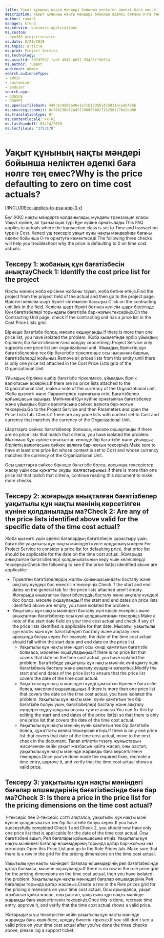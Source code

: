 ```yaml
---
title: Уақыт құнының нақты мәндері бойынша неліктен әдепкі баға нөлге тең емес?
description: Уақыт құнының нақты мәндері бойынша әдепкі бағаны 0-ге теңестіріңіз.
author: rumant
manager: kfend
ms.service: business-applications
ms.custom:
- dyn365-projectservice
ms.date: 8/21/2018
ms.topic: article
ms.prod: Project Service
ms.technology: ''
ms.assetid: 597d75b7-fadf-4947-8d52-95425ff90324
ms.author: rumant
audience: Admin
search.audienceType:
- admin
- customizer
- enduser
search.app:
- D365CE
- D365PS
ms.openlocfilehash: 448c6c0569a40e1d7cb133561435811ecedb4356
ms.sourcegitcommit: 8c786230ef2a497280885b827162561776e2eb00
ms.translationtype: HT
ms.contentlocale: kk-KZ
ms.lasthandoff: 03/24/2020
ms.locfileid: "3753170"
---
```

# <a name="why-is-the-price-defaulting-to-zero-on-time-cost-actuals"></a><span data-ttu-id="7c7fa-103">Уақыт құнының нақты мәндері бойынша неліктен әдепкі баға нөлге тең емес?</span><span class="sxs-lookup"><span data-stu-id="7c7fa-103">Why is the price defaulting to zero on time cost actuals?</span></span>

[!INCLUDE[cc-applies-to-psa-app-3.x](../includes/cc-applies-to-psa-app-3x.md)]

<span data-ttu-id="7c7fa-104">Бұл ЖҚС нақты мәндерге қолданылады, мұндағы транзакция класы Уақыт күйіне, ал транзакция түрі Құн күйіне орнатылады.</span><span class="sxs-lookup"><span data-stu-id="7c7fa-104">This FAQ applies to actuals where the transaction class is set to Time and transaction type is Cost.</span></span> <span data-ttu-id="7c7fa-105">Келесі үш тексеріс уақыт құны нақты мәндерінде бағаны әдепкі бойынша 0-ге орнатуға көмектеседі.</span><span class="sxs-lookup"><span data-stu-id="7c7fa-105">The following three checks will help you troubleshoot why the price is defaulting to 0 on time cost actuals.</span></span>
 
## <a name="check-1-identify-the-cost-price-list-for-the-project"></a><span data-ttu-id="7c7fa-106">Тексеру 1: жобаның құн бағатізбесін анықтау</span><span class="sxs-lookup"><span data-stu-id="7c7fa-106">Check 1: Identify the cost price list for the project</span></span>

<span data-ttu-id="7c7fa-107">Нақты мәннің жоба өрісінен жобаны тауып, жоба бетіне өтіңіз.</span><span class="sxs-lookup"><span data-stu-id="7c7fa-107">Find the project from the project field of the actual and then go to the project page.</span></span> <span data-ttu-id="7c7fa-108">Өрістегі келісім-шарт бірлігі сілтемесін басыңыз.</span><span class="sxs-lookup"><span data-stu-id="7c7fa-108">Click on the contracting unit link in the field.</span></span> <span data-ttu-id="7c7fa-109">Келісім-шарт бірлігі бетінен келісім-шарт бірлігінде Құн бағатізбелері торындағы бағатізбе бар-жоғын тексеріңіз.</span><span class="sxs-lookup"><span data-stu-id="7c7fa-109">On the Contracting Unit page, check if the contracting unit has a price list in the Cost Price Lists grid.</span></span>

<span data-ttu-id="7c7fa-110">Бірнеше бағатізбе болса, мәселе оқшауланды.</span><span class="sxs-lookup"><span data-stu-id="7c7fa-110">If there is more than one price list, you have isolated the problem.</span></span> <span data-ttu-id="7c7fa-111">Жоба қызметінде әрбір ұйымдық бірліктің бір бағатізбесіне ғана қолдау көрсетіледі.</span><span class="sxs-lookup"><span data-stu-id="7c7fa-111">Project Service only supports one price list per organizational unit.</span></span> <span data-ttu-id="7c7fa-112">Ұйымдық бірліктің құн бағатізбелеріне тек бір бағатізбе тіркелгенше осы нысаннан барлық бағатізбелерді жойыңыз.</span><span class="sxs-lookup"><span data-stu-id="7c7fa-112">Remove all prices lists from this entity until there is only one price list attached in the Cost Price Lists grid of the Organizational Unit.</span></span>

<span data-ttu-id="7c7fa-113">Ұйымдық бірлікке ешбір бағатізбе тіркелмесе, ұйымдық бірлік валютасын ескеріңіз.</span><span class="sxs-lookup"><span data-stu-id="7c7fa-113">If there are no price lists attached to the Organizational Unit, make a note of the currency of the Organizational unit.</span></span> <span data-ttu-id="7c7fa-114">Жоба қызметі және Параметрлер тармағына өтіп, Бағатізбелер қойыншасын ашыңыз. Мәтінмәні Құн күйіне орнатылған бағатізбелер және ұйымдық бірлік валютасына сәйкес валюта бар-жоғын тексеріңіз.</span><span class="sxs-lookup"><span data-stu-id="7c7fa-114">Go to the Project Service and then Parameters and open the Price Lists tab. Check if there are any price lists with context set to Cost and currency that matches the currency of the Organizational Unit.</span></span>
 
<span data-ttu-id="7c7fa-115">Шарттарға сәйкес бағатізбелер болмаса, мәселе оқшауланды.</span><span class="sxs-lookup"><span data-stu-id="7c7fa-115">If there are no price lists that match that criteria, you have isolated the problem.</span></span> <span data-ttu-id="7c7fa-116">Мәтінмән Құн күйіне орнатылған кемінде бір бағатізбе және ұйымдық бірліктің валютасына сәйкес валюта бар-жоғын тексеріңіз.</span><span class="sxs-lookup"><span data-stu-id="7c7fa-116">Make sure to have at least one price list whose context is set to Cost and whose currency matches the currency of the Organizational Unit.</span></span>

<span data-ttu-id="7c7fa-117">Осы шарттарға сәйкес бірнеше бағатізбе болса, қосымша тексерістер жасау үшін осы құжатты оқуды жалғастырыңыз.</span><span class="sxs-lookup"><span data-stu-id="7c7fa-117">If there is more than one price list that match that criteria, continue reading this document to make more checks.</span></span>

## <a name="check-2-are-any-of-the-price-lists-identified-above-valid-for-the-specific-date-of-the-time-cost-actual"></a><span data-ttu-id="7c7fa-118">Тексеру 2: жоғарыда анықталған бағатізбелер уақытылы құн нақты мәнінің көрсетілген күніне қолданылады ма?</span><span class="sxs-lookup"><span data-stu-id="7c7fa-118">Check 2: Are any of the price lists identified above valid for the specific date of the time cost actual?</span></span>

<span data-ttu-id="7c7fa-119">Жоба қызметі үшін әдепкі бағалардың бағатізбесін қарастыру үшін, бағатізбе уақытылы құн нақты мәніндегі күнге қолданылуы керек.</span><span class="sxs-lookup"><span data-stu-id="7c7fa-119">For Project Service to consider a price list for defaulting price, that price list should be applicable for the date on the time cost actual.</span></span> <span data-ttu-id="7c7fa-120">Жоғарыда анықталған бағатізбе(лер) қолданылатынын көру үшін келесілерді тексеріңіз:</span><span class="sxs-lookup"><span data-stu-id="7c7fa-120">Check the following to see if the price list(s) identified above are applicable:</span></span>

- <span data-ttu-id="7c7fa-121">Тіркелген бағатізбелердің жалпы қойыншасындағы басталу және аяқталу күндері бос еместігін тексеріңіз.</span><span class="sxs-lookup"><span data-stu-id="7c7fa-121">Check if the start and end dates on the general tab for the price lists attached aren’t empty.</span></span> <span data-ttu-id="7c7fa-122">Жоғарыда анықталған бағатізбелердің басталу және аяқталу күндері бос болса, мәселе оқшауланды.</span><span class="sxs-lookup"><span data-stu-id="7c7fa-122">If the start and end dates on price lists identified above are empty, you have isolated the problem.</span></span> 
- <span data-ttu-id="7c7fa-123">Уақытылы құн нақты мәніндегі басталу күні өрісін ескеріңіз және анықталған бағатізбелер осы күні қолданылғанын тексеріңіз.</span><span class="sxs-lookup"><span data-stu-id="7c7fa-123">Make a note of the start date field on your time cost actual and check if any of the price lists identified is applicable for that date.</span></span> <span data-ttu-id="7c7fa-124">Мысалы, уақытылы құн нақты мәні күні бағатізбедегі басталу және аяқталу күні арасында болуы керек.</span><span class="sxs-lookup"><span data-stu-id="7c7fa-124">For example, the date of the time cost actual should fall within the start date and end date on the price list.</span></span> 
    - <span data-ttu-id="7c7fa-125">Уақытылы құн нақты мәніндегі осы күнді қамтитын бағатізбе болмаса, мәселені оқшауладыңыз.</span><span class="sxs-lookup"><span data-stu-id="7c7fa-125">If there is no price list that covers that date on the time cost actual, you have isolated the problem.</span></span> <span data-ttu-id="7c7fa-126">Бағатізбеде уақытылы құн нақты мәнінің күні қамту үшін бағатізбенің басталу және аяқталу күндерін өзгертіңіз.</span><span class="sxs-lookup"><span data-stu-id="7c7fa-126">Modify the start and end dates of the price list to ensure that the price list covers the date of the time cost actual.</span></span> 
    - <span data-ttu-id="7c7fa-127">Уақытылы құн нақты мәніндегі күнді қамтитын бірнеше бағатізбе болса, мәселені оқшауладыңыз.</span><span class="sxs-lookup"><span data-stu-id="7c7fa-127">If there is more than one price list that covers the date on the time cost actual, you have isolated the problem.</span></span> <span data-ttu-id="7c7fa-128">Уақытылы құн нақты мәні күнін қамтитын тек бір бағатізбе болуы үшін, бағатізбе(лер) басталу және аяқталу күндерін өңдеу арқылы осыны түзете аласыз.</span><span class="sxs-lookup"><span data-stu-id="7c7fa-128">You can fix this by editing the start and end dates of the price list(s) so that there is only one price list that covers the date of the time cost actual.</span></span> 
    - <span data-ttu-id="7c7fa-129">Уақытылы құн нақты мәнінің күнін қамтитын тек бір бағатізбе болса, құжаттағы келесі тексеріске өтіңіз.</span><span class="sxs-lookup"><span data-stu-id="7c7fa-129">If there is only one price list that covers that date of the time cost actual, move to the next check in the document.</span></span>
<span data-ttu-id="7c7fa-130">Талап етілетін түзету жұмыстарын жасағаннан кейін уақыт жазбасын қайта жасап, оны растап, уақытылы құн нақты мәнінде жарамды баға көрсетілгенін тексеріңіз.</span><span class="sxs-lookup"><span data-stu-id="7c7fa-130">Once you’ve done made the required fixes, recreate a time entry, approve it, and verify that the time cost actual shows a valid price.</span></span>

## <a name="check-3-is-there-a-price-in-the-price-list-for-the-pricing-dimensions-on-the-time-cost-actual"></a><span data-ttu-id="7c7fa-131">Тексеру 3: уақытылы құн нақты мәніндегі бағалар өлшемдерінің бағатізбесінде баға бар ма?</span><span class="sxs-lookup"><span data-stu-id="7c7fa-131">Check 3: Is there a price in the price list for the pricing dimensions on the time cost actual?</span></span>

<span data-ttu-id="7c7fa-132">1-тексеріс пен 2-тексеріс сәтті аяқталса, уақытылы құн нақты мәні күніне қолданылатын тек бір бағатізбе болуы керек.</span><span class="sxs-lookup"><span data-stu-id="7c7fa-132">If you have successfully completed Check 1 and Check 2, you should now have only one price list that is applicable for the date of the time cost actual.</span></span> <span data-ttu-id="7c7fa-133">Осы бағатізбені ашып, Рөл бағалары қойыншасына өтіңіз. Уақытылы құн нақты мәніндегі бағалар өлшемдерінің торында қатар бар-жоғына көз жеткізіңіз.</span><span class="sxs-lookup"><span data-stu-id="7c7fa-133">Open this Price List and go to the Role Prices tab. Make sure that there is a row in the grid for the pricing dimensions on the time cost actual.</span></span>

<span data-ttu-id="7c7fa-134">Уақытылы құн нақты мәніндегі бағалар өлшемдерінің рөл бағатізбесінде қатар болмаса, мәселе оқшауланды.</span><span class="sxs-lookup"><span data-stu-id="7c7fa-134">If there is no row in the role price grid for the pricing dimensions on the time cost actual, then you have isolated the problem.</span></span> <span data-ttu-id="7c7fa-135">Уақытылы құн нақты мәніндегі бағалар өлшемдерінің Рөл бағалары торында қатар жасаңыз.</span><span class="sxs-lookup"><span data-stu-id="7c7fa-135">Create a row in the Role prices grid for the pricing dimensions on your time cost actual.</span></span> <span data-ttu-id="7c7fa-136">Осы орындалса, уақыт жазбасын қайта жасап, оны растап, уақытылы құн нақты мәнінде жарамды баға көрсетілгенін тексеріңіз.</span><span class="sxs-lookup"><span data-stu-id="7c7fa-136">Once this is done, recreate time entry, approve it, and verify that the time cost actual shows a valid price.</span></span>
 
<span data-ttu-id="7c7fa-137">Жоғарыдағы үш тексерістен кейін уақытылы құн нақты мәнінде жарамды баға көрінбесе, қолдау билетін тіркеңіз.</span><span class="sxs-lookup"><span data-stu-id="7c7fa-137">If you still don't see a valid price on your time cost actual after you’ve done the three checks above, please log a support ticket.</span></span>



